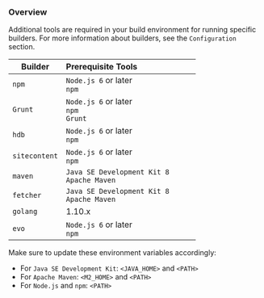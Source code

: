 
### Overview
Additional tools are required in your build environment for running specific builders.
For more information about builders, see the `Configuration` section.

| Builder | Prerequisite Tools &nbsp;&nbsp;&nbsp;&nbsp;&nbsp;&nbsp;&nbsp;&nbsp;&nbsp;&nbsp;&nbsp;&nbsp;&nbsp;&nbsp;&nbsp;&nbsp;&nbsp;&nbsp;&nbsp;&nbsp;&nbsp;&nbsp;&nbsp;&nbsp;       
| ------  | --------       
| `npm` <br> |  `Node.js 6` or later <br> `npm` <br>     | 
| `Grunt` | `Node.js 6` or later <br> `npm` <br>  `Grunt`     | 
| `hdb` <br> |  `Node.js 6` or later <br> `npm` <br>     | 
| `sitecontent` <br> |  `Node.js 6` or later <br> `npm` <br>     | 
| `maven` <br> |  `Java SE Development Kit 8` <br> `Apache Maven` <br>     | 
| `fetcher` <br> |  `Java SE Development Kit 8` <br> `Apache Maven` <br>     |
| `golang` <br> |  1.10.x    |
| `evo` <br> |  `Node.js 6` or later <br> `npm` <br>     | 


Make sure to update these environment variables accordingly:

* For `Java SE Development Kit`: `<JAVA_HOME>` and `<PATH>`
* For `Apache Maven`: `<M2_HOME>` and `<PATH>`
* For `Node.js` and `npm`: `<PATH>`
